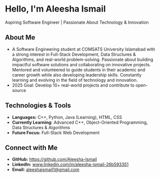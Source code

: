 # Hello, I'm Aleesha Ismail  
Aspiring Software Engineer | Passionate About Technology & Innovation  

## About Me  
- A Software Engineering student at COMSATS University Islamabad with a strong interest in Full-Stack Development, Data Structures & Algorithms, and real-world problem-solving. Passionate about building impactful software solutions and collaborating on innovative projects. Mentored and volunteered to guide students in their academic and career growth while also developing leadership skills. Constantly learning and evolving in the field of technology and innovation.
- 2025 Goal: Develop 10+ real-world projects and contribute to open-source  

## Technologies & Tools  
- **Languages:** C++, Python, Java (Learning), HTML, CSS  
- **Currently Learning:** Advanced C++, Object-Oriented Programming, Data Structures & Algorithms  
- **Future Focus:** Full-Stack Web Development   

## Connect with Me  
- **GitHub:** https://github.com/Aleesha-Ismail
- **LinkedIn:** www.linkedin.com/in/aleesha-ismail-26b593351
- **Email:** aleeshaismail1@gmail.com  

